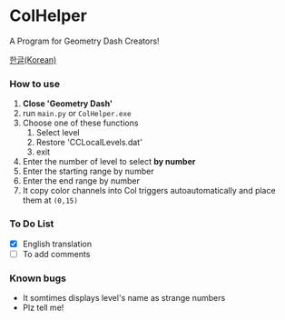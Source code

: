 # ColHelper
A Program for Geometry Dash Creators!

[한글(Korean)](README_KR.md)

### How to use
1. **Close 'Geometry Dash'**
1. run `main.py` or `ColHelper.exe`
2. Choose one of these functions
    1. Select level
    2. Restore 'CCLocalLevels.dat'
    3. exit
3. Enter the number of level to select **by number**
4. Enter the starting range by number
5. Enter the end range by number
6. It copy color channels into Col triggers autoautomatically and place them at `(0,15)`

### To Do List
- [x] English translation
- [ ] To add comments

### Known bugs
* It somtimes displays level's name as strange numbers
* Plz tell me!
